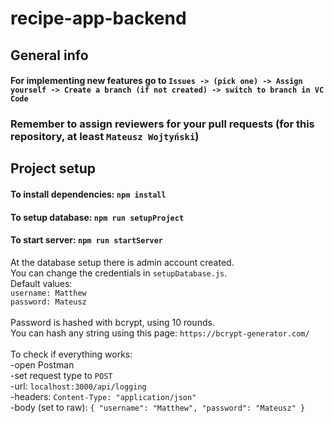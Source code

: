 # recipe-app-backend


## General info

#### For implementing new features go to `Issues -> (pick one) -> Assign yourself -> Create a branch (if not created) -> switch to branch in VC Code`

### Remember to assign reviewers for your pull requests (for this repository, at least `Mateusz Wojtyński`)


## Project setup

#### To install dependencies: `npm install`
#### To setup database: `npm run setupProject`
#### To start server: `npm run startServer`

At the database setup there is admin account created.\
You can change the credentials in `setupDatabase.js`.\
Default values:\
`username: Matthew`\
`password: Mateusz`\
\
Password is hashed with bcrypt, using 10 rounds.\
You can hash any string using this page: `https://bcrypt-generator.com/`\
\
To check if everything works:\
-open Postman\
-set request type to `POST`\
-url: `localhost:3000/api/logging`\
-headers: `Content-Type: "application/json"`\
-body (set to raw): `
  {
     "username": "Matthew",
     "password": "Mateusz"
  }
`
